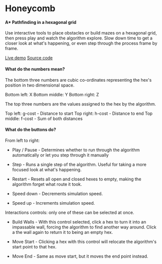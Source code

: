 # Honeycomb
#### A\* Pathfinding in a hexagonal grid

Use interactive tools to place obstacles or build mazes on a hexagonal grid, then press play and watch the algorithm explore.
Slow down time to get a closer look at what's happening, or even step through the process frame by frame.

[Live demo](https://honeycomb.glitch.me/)
[Source code](https://github.com/AlurienFlame/honeycomb)

#### What do the numbers mean?
The bottom three numbers are cubic co-ordinates representing the hex's position in two dimensional space.

Bottom left: X
Bottom middle: Y
Bottom right: Z

The top three numbers are the values assigned to the hex by the algorithm.

Top left: g-cost - Distance to start
Top right: h-cost - Distance to end
Top middle: f-cost -  Sum of both distances

#### What do the buttons do?

From left to right:

* Play / Pause - Determines whether to run through the algorithm automatically or let you step through it manually

* Step - Runs a single step of the algorithm. Useful for taking a more focused look at what's happening.

* Restart - Resets all open and closed hexes to empty, making the algorithm forget what route it took.

* Speed down - Decrements simulation speed.

* Speed up - Increments simulation speed.

Interactions controls: only one of these can be selected at once.

* Build Walls - With this control selected, click a hex to turn it into an impassable wall, forcing the algorithm to find another way around. Click a the wall again to return it to being an empty hex.

* Move Start - Clicking a hex with this control will relocate the algorithm's start point to that hex.

* Move End - Same as move start, but it moves the end point instead.